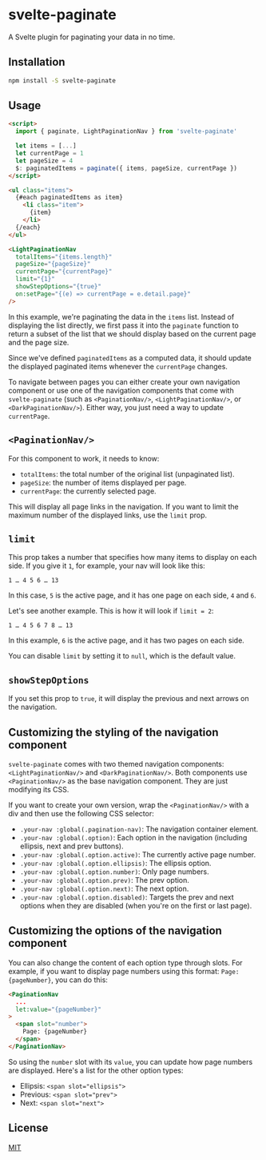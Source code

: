 # svelte-paginate

A Svelte plugin for paginating your data in no time.

## Installation

```bash
npm install -S svelte-paginate
```

## Usage

```html
<script>
  import { paginate, LightPaginationNav } from 'svelte-paginate'

  let items = [...]
  let currentPage = 1
  let pageSize = 4
  $: paginatedItems = paginate({ items, pageSize, currentPage })
</script>

<ul class="items">
  {#each paginatedItems as item}
    <li class="item">
      {item}
    </li>
  {/each}
</ul>

<LightPaginationNav
  totalItems="{items.length}"
  pageSize="{pageSize}"
  currentPage="{currentPage}"
  limit="{1}"
  showStepOptions="{true}"
  on:setPage="{(e) => currentPage = e.detail.page}"
/>
```

In this example, we're paginating the data in the `items` list. Instead of displaying the list directly, we first pass it into the `paginate` function to return a subset of the list that we should display based on the current page and the page size.

Since we've defined `paginatedItems` as a computed data, it should update the displayed paginated items whenever the `currentPage` changes.

To navigate between pages you can either create your own navigation component or use one of the navigation components that come with `svelte-paginate` (such as `<PaginationNav/>`, `<LightPaginationNav/>`, or `<DarkPaginationNav/>`). Either way, you just need a way to update `currentPage`.

## `<PaginationNav/>`

For this component to work, it needs to know:
- `totalItems`: the total number of the original list (unpaginated list).
- `pageSize`: the number of items displayed per page.
- `currentPage`: the currently selected page.

This will display all page links in the navigation. If you want to limit the maximum number of the displayed links, use the `limit` prop.

## `limit`

This prop takes a number that specifies how many items to display on each side. If you give it `1`, for example, your nav will look like this:

```
1 … 4 5 6 … 13
```

In this case, `5` is the active page, and it has one page on each side, `4` and `6`.

Let's see another example. This is how it will look if `limit = 2`:

```
1 … 4 5 6 7 8 … 13
```

In this example, `6` is the active page, and it has two pages on each side.

You can disable `limit` by setting it to `null`, which is the default value.

## `showStepOptions`

If you set this prop to `true`, it will display the previous and next arrows on the navigation.

## Customizing the styling of the navigation component

`svelte-paginate` comes with two themed navigation components: `<LightPaginationNav/>` and `<DarkPaginationNav/>`. Both components use `<PaginationNav/>` as the base navigation component. They are just modifying its CSS.

If you want to create your own version, wrap the `<PaginationNav/>` with a div and then use the following CSS selector:

- `.your-nav :global(.pagination-nav)`: The navigation container element.
- `.your-nav :global(.option)`: Each option in the navigation (including ellipsis, next and prev buttons).
- `.your-nav :global(.option.active)`: The currently active page number.
- `.your-nav :global(.option.ellipsis)`: The ellipsis option.
- `.your-nav :global(.option.number)`: Only page numbers.
- `.your-nav :global(.option.prev)`: The prev option.
- `.your-nav :global(.option.next)`: The next option.
- `.your-nav :global(.option.disabled)`: Targets the prev and next options when they are disabled (when you're on the first or last page).

## Customizing the options of the navigation component

You can also change the content of each option type through slots. For example, if you want to display page numbers using this format: `Page: {pageNumber}`, you can do this:

```html
<PaginationNav
  ...
  let:value="{pageNumber}"
>
  <span slot="number">
    Page: {pageNumber}
  </span>
</PaginationNav>
```

So using the `number` slot with its `value`, you can update how page numbers are displayed. Here's a list for the other option types:

- Ellipsis: `<span slot="ellipsis">`
- Previous: `<span slot="prev">`
- Next: `<span slot="next">`


## License

[MIT](http://opensource.org/licenses/MIT)